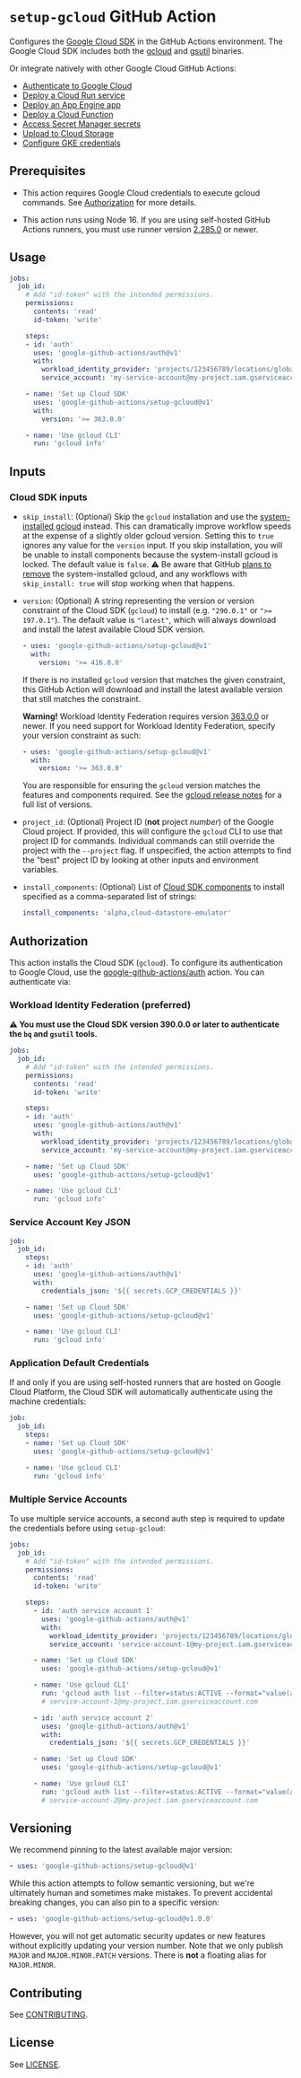 # `setup-gcloud` GitHub Action

Configures the [Google Cloud SDK][sdk] in the GitHub Actions environment. The Google Cloud SDK includes both the [gcloud][gcloud] and
[gsutil][gsutil] binaries.

Or integrate natively with other Google Cloud GitHub Actions:

* [Authenticate to Google Cloud][auth]
* [Deploy a Cloud Run service](https://github.com/google-github-actions/deploy-cloudrun)
* [Deploy an App Engine app](https://github.com/google-github-actions/deploy-appengine)
* [Deploy a Cloud Function](https://github.com/google-github-actions/deploy-cloud-functions)
* [Access Secret Manager secrets](https://github.com/google-github-actions/get-secretmanager-secrets)
* [Upload to Cloud Storage](https://github.com/google-github-actions/upload-cloud-storage)
* [Configure GKE credentials](https://github.com/google-github-actions/get-gke-credentials)

## Prerequisites

-   This action requires Google Cloud credentials to execute gcloud commands.
    See [Authorization](#Authorization) for more details.

-   This action runs using Node 16. If you are using self-hosted GitHub Actions
    runners, you must use runner version [2.285.0](https://github.com/actions/virtual-environments)
    or newer.

## Usage

```yaml
jobs:
  job_id:
    # Add "id-token" with the intended permissions.
    permissions:
      contents: 'read'
      id-token: 'write'

    steps:
    - id: 'auth'
      uses: 'google-github-actions/auth@v1'
      with:
        workload_identity_provider: 'projects/123456789/locations/global/workloadIdentityPools/my-pool/providers/my-provider'
        service_account: 'my-service-account@my-project.iam.gserviceaccount.com'

    - name: 'Set up Cloud SDK'
      uses: 'google-github-actions/setup-gcloud@v1'
      with:
        version: '>= 363.0.0'

    - name: 'Use gcloud CLI'
      run: 'gcloud info'
```

## Inputs

### Cloud SDK inputs

-   `skip_install`: (Optional) Skip the `gcloud` installation and use the
    [system-installed gcloud][github-runners] instead. This can dramatically
    improve workflow speeds at the expense of a slightly older gcloud version.
    Setting this to `true` ignores any value for the `version` input. If you
    skip installation, you will be unable to install components because the
    system-install gcloud is locked. The default value is `false`. ⚠️ Be aware
    that GitHub [plans to remove](https://github.com/actions/runner-images/issues/7101)
    the system-installed gcloud, and any workflows with `skip_install: true`
    will stop working when that happens.

-   `version`: (Optional) A string representing the version or version
    constraint of the Cloud SDK (`gcloud`) to install (e.g. `"290.0.1"` or `">=
    197.0.1"`). The default value is `"latest"`, which will always download and
    install the latest available Cloud SDK version.

    ```yaml
    - uses: 'google-github-actions/setup-gcloud@v1'
      with:
        version: '>= 416.0.0'
    ```

    If there is no installed `gcloud` version that matches the given constraint,
    this GitHub Action will download and install the latest available version
    that still matches the constraint.

    **Warning!** Workload Identity Federation requires version
    [363.0.0](https://cloud.google.com/sdk/docs/release-notes#36300_2021-11-02)
    or newer. If you need support for Workload Identity Federation, specify your
    version constraint as such:

    ```yaml
    - uses: 'google-github-actions/setup-gcloud@v1'
      with:
        version: '>= 363.0.0'
    ```

    You are responsible for ensuring the `gcloud` version matches the features
    and components required. See the [gcloud release
    notes][gcloud-release-notes] for a full list of versions.

-   `project_id`: (Optional) Project ID (**not** project _number_) of the Google
    Cloud project. If provided, this will configure the `gcloud` CLI to use that
    project ID for commands. Individual commands can still override the project
    with the `--project` flag. If unspecified, the action attempts to find the
    "best" project ID by looking at other inputs and environment variables.

-   `install_components`: (Optional) List of [Cloud SDK
    components](https://cloud.google.com/sdk/docs/components) to install
    specified as a comma-separated list of strings:

    ```yaml
    install_components: 'alpha,cloud-datastore-emulator'
    ```

## Authorization

This action installs the Cloud SDK (`gcloud`). To configure its authentication
to Google Cloud, use the [google-github-actions/auth][auth] action. You can
authenticate via:

### Workload Identity Federation (preferred)

**⚠️ You must use the Cloud SDK version 390.0.0 or later to authenticate the
`bq` and `gsutil` tools.**

```yaml
jobs:
  job_id:
    # Add "id-token" with the intended permissions.
    permissions:
      contents: 'read'
      id-token: 'write'

    steps:
    - id: 'auth'
      uses: 'google-github-actions/auth@v1'
      with:
        workload_identity_provider: 'projects/123456789/locations/global/workloadIdentityPools/my-pool/providers/my-provider'
        service_account: 'my-service-account@my-project.iam.gserviceaccount.com'

    - name: 'Set up Cloud SDK'
      uses: 'google-github-actions/setup-gcloud@v1'

    - name: 'Use gcloud CLI'
      run: 'gcloud info'
```

### Service Account Key JSON

```yaml
job:
  job_id:
    steps:
    - id: 'auth'
      uses: 'google-github-actions/auth@v1'
      with:
        credentials_json: '${{ secrets.GCP_CREDENTIALS }}'

    - name: 'Set up Cloud SDK'
      uses: 'google-github-actions/setup-gcloud@v1'

    - name: 'Use gcloud CLI'
      run: 'gcloud info'
```

### Application Default Credentials

If and only if you are using self-hosted runners that are hosted on Google Cloud Platform,
the Cloud SDK will automatically authenticate using the machine credentials:

```yaml
job:
  job_id:
    steps:
    - name: 'Set up Cloud SDK'
      uses: 'google-github-actions/setup-gcloud@v1'

    - name: 'Use gcloud CLI'
      run: 'gcloud info'
```

### Multiple Service Accounts

To use multiple service accounts, a second auth step is required to update the credentials before using `setup-gcloud`:

```yaml
jobs:
  job_id:
    # Add "id-token" with the intended permissions.
    permissions:
      contents: 'read'
      id-token: 'write'

    steps:
      - id: 'auth service account 1'
        uses: 'google-github-actions/auth@v1'
        with:
          workload_identity_provider: 'projects/123456789/locations/global/workloadIdentityPools/my-pool/providers/my-provider'
          service_account: 'service-account-1@my-project.iam.gserviceaccount.com'

      - name: 'Set up Cloud SDK'
        uses: 'google-github-actions/setup-gcloud@v1'

      - name: 'Use gcloud CLI'
        run: 'gcloud auth list --filter=status:ACTIVE --format="value(account)"'
        # service-account-1@my-project.iam.gserviceaccount.com

      - id: 'auth service account 2'
        uses: 'google-github-actions/auth@v1'
        with:
          credentials_json: '${{ secrets.GCP_CREDENTIALS }}'

      - name: 'Set up Cloud SDK'
        uses: 'google-github-actions/setup-gcloud@v1'

      - name: 'Use gcloud CLI'
        run: 'gcloud auth list --filter=status:ACTIVE --format="value(account)"'
        # service-account-2@my-project.iam.gserviceaccount.com
```


## Versioning

We recommend pinning to the latest available major version:

```yaml
- uses: 'google-github-actions/setup-gcloud@v1'
```

While this action attempts to follow semantic versioning, but we're ultimately
human and sometimes make mistakes. To prevent accidental breaking changes, you
can also pin to a specific version:

```yaml
- uses: 'google-github-actions/setup-gcloud@v1.0.0'
```

However, you will not get automatic security updates or new features without
explicitly updating your version number. Note that we only publish `MAJOR` and
`MAJOR.MINOR.PATCH` versions. There is **not** a floating alias for
`MAJOR.MINOR`.


## Contributing

See [CONTRIBUTING](CONTRIBUTING.md).

## License

See [LICENSE](LICENSE).


[github-action]:https://help.github.com/en/categories/automating-your-workflow-with-github-actions
[auth]: https://github.com/google-github-actions/auth
[adc]: https://cloud.google.com/docs/authentication/production
[sdk]: https://cloud.google.com/sdk/
[gcloud]: https://cloud.google.com/sdk/gcloud/
[gsutil]: https://cloud.google.com/storage/docs/gsutil
[sa-iam-docs]: https://cloud.google.com/iam/docs/service-accounts
[sa]: https://cloud.google.com/iam/docs/creating-managing-service-accounts
[wif]: https://cloud.google.com/iam/docs/workload-identity-federation
[github-runners]: https://github.com/actions/runner-images
[gcloud-release-notes]: https://cloud.google.com/sdk/docs/release-notes
